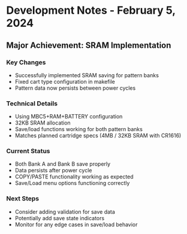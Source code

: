 # Development Notes - February 5, 2024

## Major Achievement: SRAM Implementation

### Key Changes
- Successfully implemented SRAM saving for pattern banks
- Fixed cart type configuration in makefile
- Pattern data now persists between power cycles

### Technical Details
- Using MBC5+RAM+BATTERY configuration
- 32KB SRAM allocation
- Save/load functions working for both pattern banks
- Matches planned cartridge specs (4MB / 32KB SRAM with CR1616)

### Current Status
- Both Bank A and Bank B save properly
- Data persists after power cycle
- COPY/PASTE functionality working as expected
- Save/Load menu options functioning correctly

### Next Steps
- Consider adding validation for save data
- Potentially add save state indicators
- Monitor for any edge cases in save/load behavior